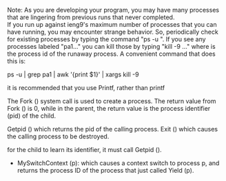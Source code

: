 Note: As you are developing your program, you may have many processes that
are lingering from previous runs that never completed.  
If you run up against ieng9's maximum number of processes that you can have running, you may encounter strange behavior.  So, periodically check for existing processes by
typing the command "ps -u <yourloginname>".  If you see any processes labeled
"pa1..." you can kill those by typing "kill -9 <pid1> <pid2> ..." where <pidn>
is the process id of the runaway process.  A convenient command that does this
is:  

ps -u <yourloginname> | grep pa1 | awk '{print $1}' | xargs kill -9

it is recommended that you use Printf, rather than printf

The Fork () system call is used to create a process.
The return value from Fork () is 0, while in the parent, the return value is the process identifier (pid) of the child.

Getpid () which returns the pid of the calling process.
Exit () which causes the calling process to be destroyed.

for the child to learn its identifier, it must call Getpid ().

* MySwitchContext (p): which causes a context switch to process p, and returns the process ID of the process that just called Yield (p).
